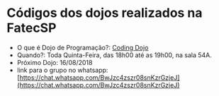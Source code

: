 # Códigos dos dojos realizados na FatecSP
+ O que é Dojo de Programação?: [Coding Dojo](https://pt.wikipedia.org/wiki/Coding_Dojo)
+ Quando?: Toda Quinta-Feira, das 18h00 até as 19h00, na sala 54A.
+ Próximo Dojo: 16/08/2018
+ link para o grupo no whatsapp: [https://chat.whatsapp.com/BwJzc4zszr08snKzrGzjeJ](https://chat.whatsapp.com/BwJzc4zszr08snKzrGzjeJ)
